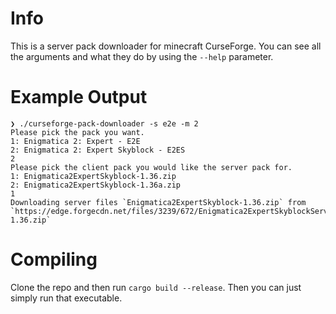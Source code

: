 # Info
This is a server pack downloader for minecraft CurseForge.
You can see all the arguments and what they do by using the ``--help`` parameter.

# Example Output
```
❯ ./curseforge-pack-downloader -s e2e -m 2
Please pick the pack you want.
1: Enigmatica 2: Expert - E2E
2: Enigmatica 2: Expert Skyblock - E2ES
2
Please pick the client pack you would like the server pack for.
1: Enigmatica2ExpertSkyblock-1.36.zip
2: Enigmatica2ExpertSkyblock-1.36a.zip
1
Downloading server files `Enigmatica2ExpertSkyblock-1.36.zip` from `https://edge.forgecdn.net/files/3239/672/Enigmatica2ExpertSkyblockServer-1.36.zip`
```

# Compiling
Clone the repo and then run `cargo build --release`.
Then you can just simply run that executable.
